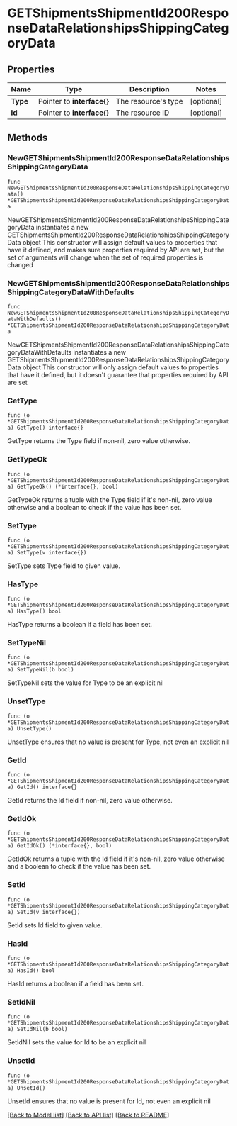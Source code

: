 # GETShipmentsShipmentId200ResponseDataRelationshipsShippingCategoryData

## Properties

Name | Type | Description | Notes
------------ | ------------- | ------------- | -------------
**Type** | Pointer to **interface{}** | The resource&#39;s type | [optional] 
**Id** | Pointer to **interface{}** | The resource ID | [optional] 

## Methods

### NewGETShipmentsShipmentId200ResponseDataRelationshipsShippingCategoryData

`func NewGETShipmentsShipmentId200ResponseDataRelationshipsShippingCategoryData() *GETShipmentsShipmentId200ResponseDataRelationshipsShippingCategoryData`

NewGETShipmentsShipmentId200ResponseDataRelationshipsShippingCategoryData instantiates a new GETShipmentsShipmentId200ResponseDataRelationshipsShippingCategoryData object
This constructor will assign default values to properties that have it defined,
and makes sure properties required by API are set, but the set of arguments
will change when the set of required properties is changed

### NewGETShipmentsShipmentId200ResponseDataRelationshipsShippingCategoryDataWithDefaults

`func NewGETShipmentsShipmentId200ResponseDataRelationshipsShippingCategoryDataWithDefaults() *GETShipmentsShipmentId200ResponseDataRelationshipsShippingCategoryData`

NewGETShipmentsShipmentId200ResponseDataRelationshipsShippingCategoryDataWithDefaults instantiates a new GETShipmentsShipmentId200ResponseDataRelationshipsShippingCategoryData object
This constructor will only assign default values to properties that have it defined,
but it doesn't guarantee that properties required by API are set

### GetType

`func (o *GETShipmentsShipmentId200ResponseDataRelationshipsShippingCategoryData) GetType() interface{}`

GetType returns the Type field if non-nil, zero value otherwise.

### GetTypeOk

`func (o *GETShipmentsShipmentId200ResponseDataRelationshipsShippingCategoryData) GetTypeOk() (*interface{}, bool)`

GetTypeOk returns a tuple with the Type field if it's non-nil, zero value otherwise
and a boolean to check if the value has been set.

### SetType

`func (o *GETShipmentsShipmentId200ResponseDataRelationshipsShippingCategoryData) SetType(v interface{})`

SetType sets Type field to given value.

### HasType

`func (o *GETShipmentsShipmentId200ResponseDataRelationshipsShippingCategoryData) HasType() bool`

HasType returns a boolean if a field has been set.

### SetTypeNil

`func (o *GETShipmentsShipmentId200ResponseDataRelationshipsShippingCategoryData) SetTypeNil(b bool)`

 SetTypeNil sets the value for Type to be an explicit nil

### UnsetType
`func (o *GETShipmentsShipmentId200ResponseDataRelationshipsShippingCategoryData) UnsetType()`

UnsetType ensures that no value is present for Type, not even an explicit nil
### GetId

`func (o *GETShipmentsShipmentId200ResponseDataRelationshipsShippingCategoryData) GetId() interface{}`

GetId returns the Id field if non-nil, zero value otherwise.

### GetIdOk

`func (o *GETShipmentsShipmentId200ResponseDataRelationshipsShippingCategoryData) GetIdOk() (*interface{}, bool)`

GetIdOk returns a tuple with the Id field if it's non-nil, zero value otherwise
and a boolean to check if the value has been set.

### SetId

`func (o *GETShipmentsShipmentId200ResponseDataRelationshipsShippingCategoryData) SetId(v interface{})`

SetId sets Id field to given value.

### HasId

`func (o *GETShipmentsShipmentId200ResponseDataRelationshipsShippingCategoryData) HasId() bool`

HasId returns a boolean if a field has been set.

### SetIdNil

`func (o *GETShipmentsShipmentId200ResponseDataRelationshipsShippingCategoryData) SetIdNil(b bool)`

 SetIdNil sets the value for Id to be an explicit nil

### UnsetId
`func (o *GETShipmentsShipmentId200ResponseDataRelationshipsShippingCategoryData) UnsetId()`

UnsetId ensures that no value is present for Id, not even an explicit nil

[[Back to Model list]](../README.md#documentation-for-models) [[Back to API list]](../README.md#documentation-for-api-endpoints) [[Back to README]](../README.md)


